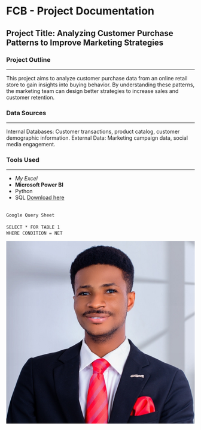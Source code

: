 
# FCB - Project Documentation

## Project Title: Analyzing Customer Purchase Patterns to Improve Marketing Strategies

### Project Outline
---

This project aims to analyze customer purchase data from an online retail store to gain insights into buying behavior. By understanding these patterns, the marketing team can design better strategies to increase sales and customer retention.

### Data Sources
---

Internal Databases: Customer transactions, product catalog, customer demographic information.
External Data: Marketing campaign data, social media engagement.

### Tools Used
---

- *My Excel*
- **Microsoft Power BI**
- Python
- SQL [Download here](https://wwww.jayxeconsultancy.com.ng)






```

Google Query Sheet

SELECT * FOR TABLE 1
WHERE CONDITION = NET

```


![](https://github.com/faithadebowale/FCB-DTAProject/blob/main/Photo%20Passport.jpeg)




